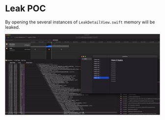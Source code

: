 # Leak POC

By opening the several instances of `LeakDetailView.swift` memory will be leaked.

![Here it leaks](https://raw.githubusercontent.com/webventil/LeakPoc/main/screenshot.png)

